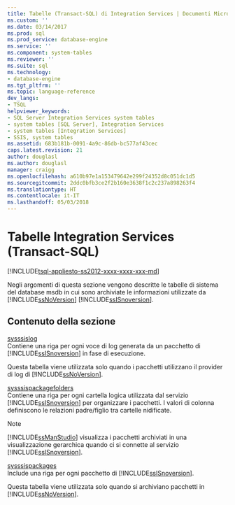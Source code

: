 ```yaml
---
title: Tabelle (Transact-SQL) di Integration Services | Documenti Microsoft
ms.custom: ''
ms.date: 03/14/2017
ms.prod: sql
ms.prod_service: database-engine
ms.service: ''
ms.component: system-tables
ms.reviewer: ''
ms.suite: sql
ms.technology:
- database-engine
ms.tgt_pltfrm: ''
ms.topic: language-reference
dev_langs:
- TSQL
helpviewer_keywords:
- SQL Server Integration Services system tables
- system tables [SQL Server], Integration Services
- system tables [Integration Services]
- SSIS, system tables
ms.assetid: 683b181b-0091-4a9c-86db-bc577af43cec
caps.latest.revision: 21
author: douglasl
ms.author: douglasl
manager: craigg
ms.openlocfilehash: a610b97e1a153479642e299f24352d8c051dc1d5
ms.sourcegitcommit: 2ddc0bfb3ce2f2b160e3638f1c2c237a898263f4
ms.translationtype: HT
ms.contentlocale: it-IT
ms.lasthandoff: 05/03/2018
---
```

# <a name="integration-services-tables-transact-sql"></a>Tabelle Integration Services (Transact-SQL)
[!INCLUDE[tsql-appliesto-ss2012-xxxx-xxxx-xxx-md](../../includes/tsql-appliesto-ss2012-xxxx-xxxx-xxx-md.md)]

  Negli argomenti di questa sezione vengono descritte le tabelle di sistema del database msdb in cui sono archiviate le informazioni utilizzate da [!INCLUDE[ssNoVersion](../../includes/ssnoversion-md.md)] [!INCLUDE[ssISnoversion](../../includes/ssisnoversion-md.md)].  
  
## <a name="in-this-section"></a>Contenuto della sezione  
 [sysssislog](../../relational-databases/system-tables/sysssislog-transact-sql.md)  
 Contiene una riga per ogni voce di log generata da un pacchetto di [!INCLUDE[ssISnoversion](../../includes/ssisnoversion-md.md)] in fase di esecuzione.  
  
 Questa tabella viene utilizzata solo quando i pacchetti utilizzano il provider di log di [!INCLUDE[ssNoVersion](../../includes/ssnoversion-md.md)].  
  
 [sysssispackagefolders](../../relational-databases/system-tables/sysssispackagefolders-transact-sql.md)  
 Contiene una riga per ogni cartella logica utilizzata dal servizio [!INCLUDE[ssISnoversion](../../includes/ssisnoversion-md.md)] per organizzare i pacchetti. I valori di colonna definiscono le relazioni padre/figlio tra cartelle nidificate.  
  
> [!NOTE]  
>  [!INCLUDE[ssManStudio](../../includes/ssmanstudio-md.md)] visualizza i pacchetti archiviati in una visualizzazione gerarchica quando ci si connette al servizio [!INCLUDE[ssISnoversion](../../includes/ssisnoversion-md.md)].  
  
 [sysssispackages](../../relational-databases/system-tables/sysssispackages-transact-sql.md)  
 Include una riga per ogni pacchetto di [!INCLUDE[ssISnoversion](../../includes/ssisnoversion-md.md)].  
  
 Questa tabella viene utilizzata solo quando si archiviano pacchetti in [!INCLUDE[ssNoVersion](../../includes/ssnoversion-md.md)].  
  
  
